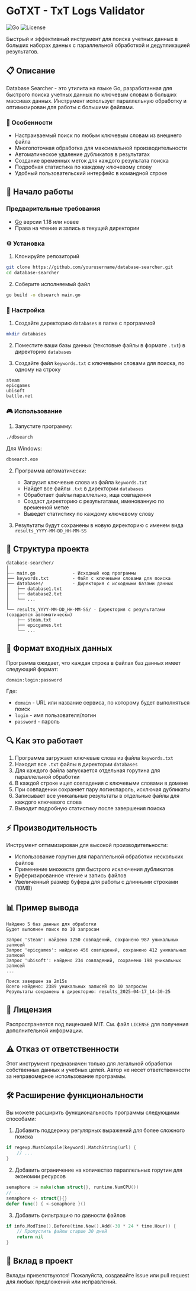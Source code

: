 # GoTXT - TxT Logs Validator

![Go](https://img.shields.io/badge/Go-1.18+-00ADD8.svg)
![License](https://img.shields.io/badge/license-MIT-blue.svg)

Быстрый и эффективный инструмент для поиска учетных данных в больших наборах данных с параллельной обработкой и дедупликацией результатов.

## 📋 Описание

Database Searcher - это утилита на языке Go, разработанная для быстрого поиска учетных данных по ключевым словам в больших массивах данных. Инструмент использует параллельную обработку и оптимизирован для работы с большими файлами.

### 🔑 Особенности

- Настраиваемый поиск по любым ключевым словам из внешнего файла
- Многопоточная обработка для максимальной производительности
- Автоматическое удаление дубликатов в результатах
- Создание временных меток для каждого результата поиска
- Подробная статистика по каждому ключевому слову
- Удобный пользовательский интерфейс в командной строке

## 🚀 Начало работы

### Предварительные требования

- [Go](https://golang.org/dl/) версии 1.18 или новее
- Права на чтение и запись в текущей директории

### ⚙️ Установка

1. Клонируйте репозиторий

```bash
git clone https://github.com/yourusername/database-searcher.git
cd database-searcher
```

2. Соберите исполняемый файл

```bash
go build -o dbsearch main.go
```

### 🔧 Настройка

1. Создайте директорию `databases` в папке с программой
```bash
mkdir databases
```

2. Поместите ваши базы данных (текстовые файлы в формате `.txt`) в директорию `databases`

3. Создайте файл `keywords.txt` с ключевыми словами для поиска, по одному на строку
```
steam
epicgames
ubisoft
battle.net
```

### 🎮 Использование

1. Запустите программу:

```bash
./dbsearch
```
Для Windows:
```bash
dbsearch.exe
```

2. Программа автоматически:
   - Загрузит ключевые слова из файла `keywords.txt`
   - Найдет все файлы `.txt` в директории `databases`
   - Обработает файлы параллельно, ища совпадения
   - Создаст директорию с результатами, именованную по временной метке
   - Выведет статистику по каждому ключевому слову

3. Результаты будут сохранены в новую директорию с именем вида `results_YYYY-MM-DD_HH-MM-SS`

## 📁 Структура проекта

```
database-searcher/
│
├── main.go              - Исходный код программы
├── keywords.txt         - Файл с ключевыми словами для поиска
├── databases/           - Директория с исходными базами данных
│   ├── database1.txt
│   ├── database2.txt
│   └── ...
│
└── results_YYYY-MM-DD_HH-MM-SS/ - Директория с результатами (создается автоматически)
    ├── steam.txt
    ├── epicgames.txt
    └── ...
```

## 📝 Формат входных данных

Программа ожидает, что каждая строка в файлах баз данных имеет следующий формат:

```
domain:login:password
```

Где:
- `domain` - URL или название сервиса, по которому будет выполняться поиск
- `login` - имя пользователя/логин
- `password` - пароль

## 🔍 Как это работает

1. Программа загружает ключевые слова из файла `keywords.txt`
2. Находит все `.txt` файлы в директории `databases`
3. Для каждого файла запускается отдельная горутина для параллельной обработки
4. В каждой строке ищет совпадения с ключевыми словами в домене
5. При совпадении сохраняет пару логин:пароль, исключая дубликаты
6. Записывает все уникальные результаты в отдельные файлы для каждого ключевого слова
7. Выводит подробную статистику после завершения поиска

## ⚡ Производительность

Инструмент оптимизирован для высокой производительности:

- Использование горутин для параллельной обработки нескольких файлов
- Применение множеств для быстрого исключения дубликатов
- Буферизированное чтение и запись файлов
- Увеличенный размер буфера для работы с длинными строками (10MB)

## 📊 Пример вывода

```
Найдено 5 баз данных для обработки
Будет выполнен поиск по 10 запросам

Запрос 'steam': найдено 1250 совпадений, сохранено 987 уникальных записей
Запрос 'epicgames': найдено 456 совпадений, сохранено 412 уникальных записей
Запрос 'ubisoft': найдено 234 совпадений, сохранено 198 уникальных записей
...

Поиск завершен за 2m15s
Всего найдено: 2389 уникальных записей по 10 запросам
Результаты сохранены в директорию: results_2025-04-17_14-30-25
```

## 📄 Лицензия

Распространяется под лицензией MIT. См. файл `LICENSE` для получения дополнительной информации.

## ⚠️ Отказ от ответственности

Этот инструмент предназначен только для легальной обработки собственных данных и учебных целей. Автор не несет ответственности за неправомерное использование программы.

## 🛠️ Расширение функциональности

Вы можете расширить функциональность программы следующими способами:

1. Добавить поддержку регулярных выражений для более сложного поиска
```go
if regexp.MustCompile(keyword).MatchString(url) {
    // ...
}
```

2. Добавить ограничение на количество параллельных горутин для экономии ресурсов
```go
semaphore := make(chan struct{}, runtime.NumCPU())
// ...
semaphore <- struct{}{}
defer func() { <-semaphore }()
```

3. Добавить фильтрацию по давности файлов
```go
if info.ModTime().Before(time.Now().Add(-30 * 24 * time.Hour)) {
    // Пропустить файлы старше 30 дней
    return nil
}
```

## 🤝 Вклад в проект

Вклады приветствуются! Пожалуйста, создавайте issue или pull request для любых предложений или исправлений.
